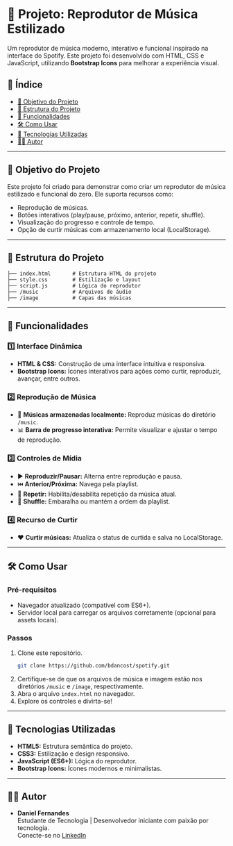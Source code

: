# 🎵 Projeto: Reprodutor de Música Estilizado

Um reprodutor de música moderno, interativo e funcional inspirado na interface do Spotify. Este projeto foi desenvolvido com HTML, CSS e JavaScript, utilizando **Bootstrap Icons** para melhorar a experiência visual.

## 📖 Índice

- [🎯 Objetivo do Projeto](#-objetivo-do-projeto)
- [📂 Estrutura do Projeto](#-estrutura-do-projeto)
- [🔧 Funcionalidades](#-funcionalidades)
- [🛠️ Como Usar](#️-como-usar)
- [📑 Tecnologias Utilizadas](#-tecnologias-utilizadas)
- [👨‍💻 Autor](#-autor)

---

## 🎯 Objetivo do Projeto

Este projeto foi criado para demonstrar como criar um reprodutor de música estilizado e funcional do zero. Ele suporta recursos como:

- Reprodução de músicas.
- Botões interativos (play/pause, próximo, anterior, repetir, shuffle).
- Visualização do progresso e controle de tempo.
- Opção de curtir músicas com armazenamento local (LocalStorage).

---

## 📂 Estrutura do Projeto

```plaintext
├── index.html       # Estrutura HTML do projeto
├── style.css        # Estilização e layout
├── script.js        # Lógica do reprodutor
├── /music           # Arquivos de áudio
├── /image           # Capas das músicas
```

---

## 🔧 Funcionalidades

### 1️⃣ Interface Dinâmica

- **HTML & CSS:** Construção de uma interface intuitiva e responsiva.
- **Bootstrap Icons:** Ícones interativos para ações como curtir, reproduzir, avançar, entre outros.

### 2️⃣ Reprodução de Música

- 📂 **Músicas armazenadas localmente:** Reproduz músicas do diretório `/music`.
- 📊 **Barra de progresso interativa:** Permite visualizar e ajustar o tempo de reprodução.

### 3️⃣ Controles de Mídia

- ▶️ **Reproduzir/Pausar:** Alterna entre reprodução e pausa.
- ⏮️ **Anterior/Próxima:** Navega pela playlist.
- 🔁 **Repetir:** Habilita/desabilita repetição da música atual.
- 🔀 **Shuffle:** Embaralha ou mantém a ordem da playlist.

### 4️⃣ Recurso de Curtir

- ❤️ **Curtir músicas:** Atualiza o status de curtida e salva no LocalStorage.

---

## 🛠️ Como Usar

### Pré-requisitos

- Navegador atualizado (compatível com ES6+).
- Servidor local para carregar os arquivos corretamente (opcional para assets locais).

### Passos

1. Clone este repositório.
   ```bash
   git clone https://github.com/bdancost/spotify.git
   ```
2. Certifique-se de que os arquivos de música e imagem estão nos diretórios `/music` e `/image`, respectivamente.
3. Abra o arquivo `index.html` no navegador.
4. Explore os controles e divirta-se!

---

## 📑 Tecnologias Utilizadas

- **HTML5:** Estrutura semântica do projeto.
- **CSS3:** Estilização e design responsivo.
- **JavaScript (ES6+):** Lógica do reprodutor.
- **Bootstrap Icons:** Ícones modernos e minimalistas.

---

## 👨‍💻 Autor

- **Daniel Fernandes**  
  Estudante de Tecnologia | Desenvolvedor iniciante com paixão por tecnologia.  
  Conecte-se no [LinkedIn](https://www.linkedin.com/in/daniel-fernandes1988/)
